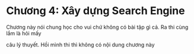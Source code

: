 # Chương 4: Xây dựng Search Engine

Chương này nói chung học cho vui chứ không có bài tập gì cả. Ra thi cùng lắm là hỏi mấy

câu lý thuyết. Hồi mình thi thì không có nội dung chương này
